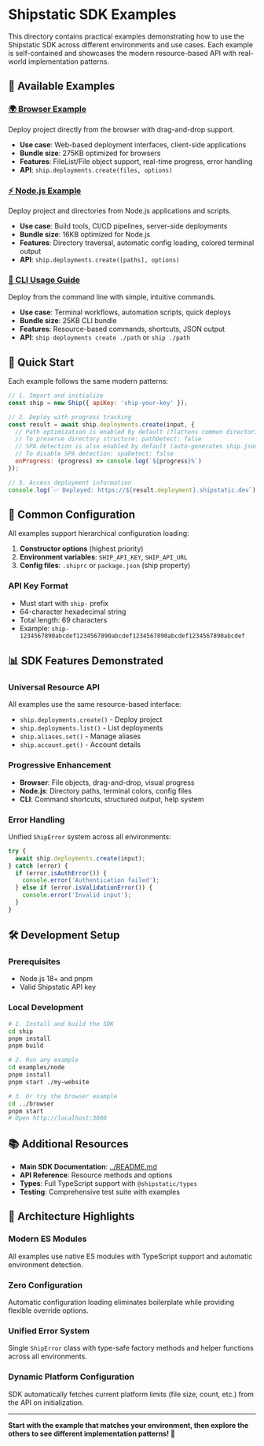 # Shipstatic SDK Examples

This directory contains practical examples demonstrating how to use the Shipstatic SDK across different environments and use cases. Each example is self-contained and showcases the modern resource-based API with real-world implementation patterns.

## 📁 Available Examples

### [🌍 Browser Example](./browser/)
Deploy project directly from the browser with drag-and-drop support.
- **Use case**: Web-based deployment interfaces, client-side applications
- **Bundle size**: 275KB optimized for browsers
- **Features**: FileList/File object support, real-time progress, error handling
- **API**: `ship.deployments.create(files, options)`

### [⚡ Node.js Example](./node/)
Deploy project and directories from Node.js applications and scripts.
- **Use case**: Build tools, CI/CD pipelines, server-side deployments
- **Bundle size**: 16KB optimized for Node.js
- **Features**: Directory traversal, automatic config loading, colored terminal output
- **API**: `ship.deployments.create([paths], options)`

### [🚀 CLI Usage Guide](./cli/)
Deploy from the command line with simple, intuitive commands.
- **Use case**: Terminal workflows, automation scripts, quick deploys
- **Bundle size**: 25KB CLI bundle
- **Features**: Resource-based commands, shortcuts, JSON output
- **API**: `ship deployments create ./path` or `ship ./path`

## 🎯 Quick Start

Each example follows the same modern patterns:

```js
// 1. Import and initialize
const ship = new Ship({ apiKey: 'ship-your-key' });

// 2. Deploy with progress tracking
const result = await ship.deployments.create(input, {
  // Path optimization is enabled by default (flattens common directories)
  // To preserve directory structure: pathDetect: false
  // SPA detection is also enabled by default (auto-generates ship.json)
  // To disable SPA detection: spaDetect: false
  onProgress: (progress) => console.log(`${progress}%`)
});

// 3. Access deployment information
console.log(`✅ Deployed: https://${result.deployment}.shipstatic.dev`);
```

## 🔧 Common Configuration

All examples support hierarchical configuration loading:

1. **Constructor options** (highest priority)
2. **Environment variables**: `SHIP_API_KEY`, `SHIP_API_URL`
3. **Config files**: `.shiprc` or `package.json` (ship property)

### API Key Format
- Must start with `ship-` prefix
- 64-character hexadecimal string
- Total length: 69 characters
- Example: `ship-1234567890abcdef1234567890abcdef1234567890abcdef1234567890abcdef`

## 📊 SDK Features Demonstrated

### Universal Resource API
All examples use the same resource-based interface:
- `ship.deployments.create()` - Deploy project
- `ship.deployments.list()` - List deployments  
- `ship.aliases.set()` - Manage aliases
- `ship.account.get()` - Account details

### Progressive Enhancement
- **Browser**: File objects, drag-and-drop, visual progress
- **Node.js**: Directory paths, terminal colors, config files
- **CLI**: Command shortcuts, structured output, help system

### Error Handling
Unified `ShipError` system across all environments:
```js
try {
  await ship.deployments.create(input);
} catch (error) {
  if (error.isAuthError()) {
    console.error('Authentication failed');
  } else if (error.isValidationError()) {
    console.error('Invalid input');
  }
}
```

## 🛠️ Development Setup

### Prerequisites
- Node.js 18+ and pnpm
- Valid Shipstatic API key

### Local Development
```sh
# 1. Install and build the SDK
cd ship
pnpm install
pnpm build

# 2. Run any example
cd examples/node
pnpm install
pnpm start ./my-website

# 3. Or try the browser example
cd ../browser
pnpm start
# Open http://localhost:3000
```

## 📚 Additional Resources

- **Main SDK Documentation**: [../README.md](../README.md)
- **API Reference**: Resource methods and options
- **Types**: Full TypeScript support with `@shipstatic/types`
- **Testing**: Comprehensive test suite with examples

## 🎨 Architecture Highlights

### Modern ES Modules
All examples use native ES modules with TypeScript support and automatic environment detection.

### Zero Configuration
Automatic configuration loading eliminates boilerplate while providing flexible override options.

### Unified Error System
Single `ShipError` class with type-safe factory methods and helper functions across all environments.

### Dynamic Platform Configuration
SDK automatically fetches current platform limits (file size, count, etc.) from the API on initialization.

---

**Start with the example that matches your environment, then explore the others to see different implementation patterns! 🚀**